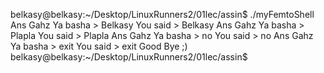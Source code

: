 belkasy@belkasy:~/Desktop/LinuxRunners2/01lec/assin$ ./myFemtoShell
Ans Gahz Ya basha > Belkasy
You said > Belkasy
Ans Gahz Ya basha > Plapla
You said > Plapla
Ans Gahz Ya basha > no
You said > no
Ans Gahz Ya basha > exit
You said > exit
Good Bye ;)
belkasy@belkasy:~/Desktop/LinuxRunners2/01lec/assin$
